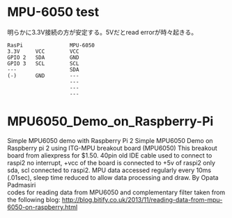 # MPU-6050 test
明らかに3.3V接続の方が安定する。5Vだとread errorが時々起きる。

```
RasPi               MPU-6050
3.3V     VCC        VCC
GPIO 2   SDA        GND
GPIO 3   SCL        SCL
---                 SDA
(-)      GND        ---
                    ---
                    ---
                    ---
```

# MPU6050_Demo_on_Raspberry-Pi

Simple MPU6050 demo with Raspberry Pi 2 
Simple MPU6050 Demo on Raspberry pi 2 using ITG-MPU breakout board (MPU6050)
This breakout board from aliexpress for $1.50. 40pin old IDE cable used to connect to raspi2
no interrupt, +vcc of the board is connected to +5v of raspi2
only sda, scl connected to raspi2.
MPU data accessed regularly every 10ms (.01sec), sleep time reduced to allow data processing and draw.
By Opata Padmasiri  
codes for reading data from MPU6050 and complementary filter taken from the following blog: 
http://blog.bitify.co.uk/2013/11/reading-data-from-mpu-6050-on-raspberry.html
